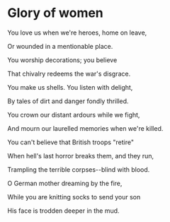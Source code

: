 # Glory of women

You love us when we're heroes, home on leave,

Or wounded in a mentionable place.

You worship decorations; you believe

That chivalry redeems the war's disgrace.

You make us shells. You listen with delight,

By tales of dirt and danger fondly thrilled.

You crown our distant ardours while we fight,

And mourn our laurelled memories when we're killed.

You can't believe that British troops "retire"

When hell's last horror breaks them, and they run,

Trampling the terrible corpses--blind with blood.

 O German mother dreaming by the fire,

 While you are knitting socks to send your son

 His face is trodden deeper in the mud.

